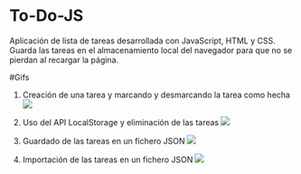# To-Do-JS
Aplicación de lista de tareas desarrollada con JavaScript, HTML y CSS. Guarda las tareas en el almacenamiento local del navegador para que no se pierdan al recargar la página.

#Gifs
1) Creación de una tarea y marcando y desmarcando la tarea como hecha
![](https://github.com/alvarogarcia1994/To-Do-JS/gifs/Create_tasks_and_marking_as_done_or_undone.gif)
 
2) Uso del API LocalStorage y eliminación de las tareas
![](https://github.com/alvarogarcia1994/To-Do-JS/gifs/LocalStorage+Deletion_of_Tasks.gif)

3) Guardado de las tareas en un fichero JSON
![](https://github.com/alvarogarcia1994/To-Do-JS/gifs/SaveJSON.gif)
  
4) Importación de las tareas en un fichero JSON
![](https://github.com/alvarogarcia1994/To-Do-JS/gifs/ImportJSON.gif)
